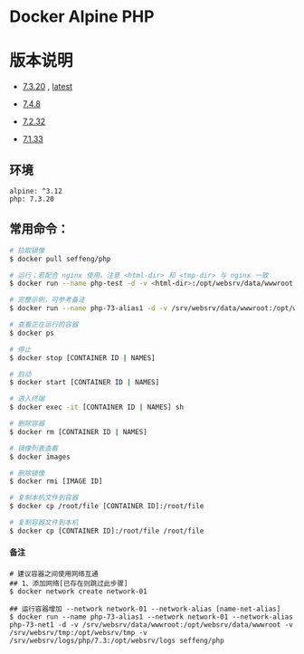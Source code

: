 # Docker Alpine PHP

# 版本说明

* [7.3.20](https://github.com/seffeng/docker-php/tree/7.3) , [latest](https://github.com/seffeng/docker-php)

* [7.4.8](https://github.com/seffeng/docker-php/tree/7.4)

* [7.2.32](https://github.com/seffeng/docker-php/tree/7.2)

* [7.1.33](https://github.com/seffeng/docker-php/tree/7.1)

## 环境

```
alpine: ^3.12
php: 7.3.20
```

## 常用命令：

```sh
# 拉取镜像
$ docker pull seffeng/php

# 运行；若配合 nginx 使用，注意 <html-dir> 和 <tmp-dir> 与 nginx 一致
$ docker run --name php-test -d -v <html-dir>:/opt/websrv/data/wwwroot -v <tmp-dir>:/opt/websrv/tmp -v <log-dir>:/opt/websrv/logs seffeng/php

# 完整示例，可参考备注
$ docker run --name php-73-alias1 -d -v /srv/websrv/data/wwwroot:/opt/websrv/data/wwwroot -v /srv/websrv/tmp:/opt/websrv/tmp -v /srv/websrv/logs/php/7.3:/opt/websrv/logs seffeng/php

# 查看正在运行的容器
$ docker ps

# 停止
$ docker stop [CONTAINER ID | NAMES]

# 启动
$ docker start [CONTAINER ID | NAMES]

# 进入终端
$ docker exec -it [CONTAINER ID | NAMES] sh

# 删除容器
$ docker rm [CONTAINER ID | NAMES]

# 镜像列表查看
$ docker images

# 删除镜像
$ docker rmi [IMAGE ID]

# 复制本机文件到容器
$ docker cp /root/file [CONTAINER ID]:/root/file

# 复制容器文件到本机
$ docker cp [CONTAINER ID]:/root/file /root/file
```
#### 备注

```shell
# 建议容器之间使用网络互通
## 1、添加网络[已存在则跳过此步骤]
$ docker network create network-01

## 运行容器增加 --network network-01 --network-alias [name-net-alias]
$ docker run --name php-73-alias1 --network network-01 --network-alias php-73-net1 -d -v /srv/websrv/data/wwwroot:/opt/websrv/data/wwwroot -v /srv/websrv/tmp:/opt/websrv/tmp -v /srv/websrv/logs/php/7.3:/opt/websrv/logs seffeng/php
```